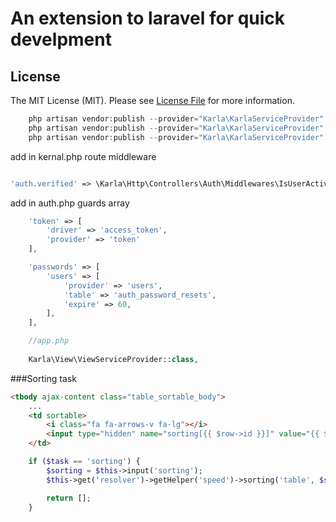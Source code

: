 # An extension to laravel for quick develpment


## License

The MIT License (MIT). Please see [License File](LICENSE.md) for more information.

```php
    php artisan vendor:publish --provider="Karla\KarlaServiceProvider" --tag="config"
    php artisan vendor:publish --provider="Karla\KarlaServiceProvider" --tag="assets"
    php artisan vendor:publish --provider="Karla\KarlaServiceProvider" --tag="views"
```

add in kernal.php route middleware
```php

'auth.verified' => \Karla\Http\Controllers\Auth\Middlewares\IsUserActivate::class,
```

add in auth.php guards array
```php
    'token' => [
        'driver' => 'access_token',
        'provider' => 'token'
    ],
```

```php
    'passwords' => [
        'users' => [
            'provider' => 'users',
            'table' => 'auth_password_resets',
            'expire' => 60,
        ],
    ],
```

```php
    //app.php
    
    Karla\View\ViewServiceProvider::class,
```

###Sorting task

```html
<tbody ajax-content class="table_sortable_body">
    ...
    <td sortable>
        <i class="fa fa-arrows-v fa-lg"></i>
        <input type="hidden" name="sorting[{{ $row->id }}]" value="{{ $row->ordering }}">
    </td>
```

```php
    if ($task == 'sorting') {
        $sorting = $this->input('sorting');
        $this->get('resolver')->getHelper('speed')->sorting('table', $sorting, 'id');

        return [];
    }
```